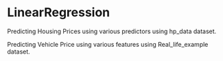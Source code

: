 # LinearRegression

Predicting Housing Prices using various predictors using hp_data dataset.

Predicting Vehicle Price using various features using Real_life_example dataset.
